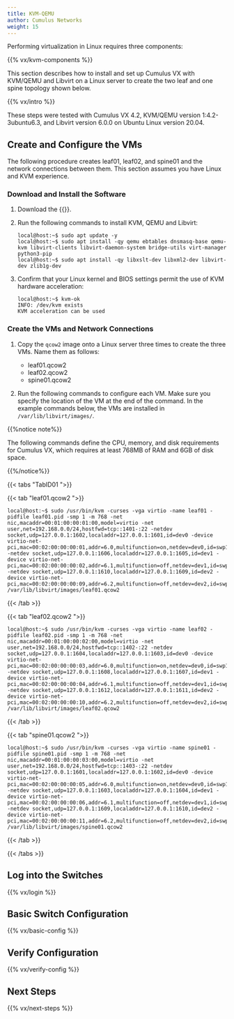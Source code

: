 ```yaml
---
title: KVM-QEMU
author: Cumulus Networks
weight: 15
---
```

Performing virtualization in Linux requires three components:

{{% vx/kvm-components %}}

This section describes how to install and set up Cumulus VX with KVM/QEMU and Libvirt on a Linux server to create the two leaf and one spine topology shown below.

{{% vx/intro %}}

These steps were tested with Cumulus VX 4.2, KVM/QEMU version 1:4.2-3ubuntu6.3, and Libvirt version 6.0.0 on Ubuntu Linux version 20.04.

## Create and Configure the VMs

The following procedure creates leaf01, leaf02, and spine01 and the network connections between them. This section assumes you have Linux and KVM experience.

### Download and Install the Software

1. Download the {{<exlink url="https://cumulusnetworks.com/products/cumulus-vx/download/" text="Cumulus VX Qcow2 image for KVM">}}.

2. Run the following commands to install KVM, QEMU and Libvirt:

   ```
   local@host:~$ sudo apt update -y
   local@host:~$ sudo apt install -qy qemu ebtables dnsmasq-base qemu-kvm libvirt-clients libvirt-daemon-system bridge-utils virt-manager python3-pip
   local@host:~$ sudo apt install -qy libxslt-dev libxml2-dev libvirt-dev zlib1g-dev
   ```

3. Confirm that your Linux kernel and BIOS settings permit the use of KVM hardware acceleration:

   ```
   local@host:~$ kvm-ok
   INFO: /dev/kvm exists
   KVM acceleration can be used
   ```

### Create the VMs and Network Connections

1. Copy the `qcow2` image onto a Linux server three times to create the three VMs. Name them as follows:

   - leaf01.qcow2
   - leaf02.qcow2
   - spine01.qcow2

2. Run the following commands to configure each VM. Make sure you specify the location of the VM at the end of the command. In the example commands below, the VMs are installed in `/var/lib/libvirt/images/`.

{{%notice note%}}

The following commands define the CPU, memory, and disk requirements for Cumulus VX, which requires at least 768MB of RAM and 6GB of disk space.

{{%/notice%}}

   {{< tabs "TabID01 ">}}

{{< tab "leaf01.qcow2 ">}}

```
local@host:~$ sudo /usr/bin/kvm -curses -vga virtio -name leaf01 -pidfile leaf01.pid -smp 1 -m 768 -net nic,macaddr=00:01:00:00:01:00,model=virtio -net user,net=192.168.0.0/24,hostfwd=tcp::1401-:22 -netdev socket,udp=127.0.0.1:1602,localaddr=127.0.0.1:1601,id=dev0 -device virtio-net-pci,mac=00:02:00:00:00:01,addr=6.0,multifunction=on,netdev=dev0,id=swp1 -netdev socket,udp=127.0.0.1:1606,localaddr=127.0.0.1:1605,id=dev1 -device virtio-net-pci,mac=00:02:00:00:00:02,addr=6.1,multifunction=off,netdev=dev1,id=swp2 -netdev socket,udp=127.0.0.1:1610,localaddr=127.0.0.1:1609,id=dev2 -device virtio-net-pci,mac=00:02:00:00:00:09,addr=6.2,multifunction=off,netdev=dev2,id=swp3 /var/lib/libvirt/images/leaf01.qcow2
```

{{< /tab >}}

{{< tab "leaf02.qcow2 ">}}

```
local@host:~$ sudo /usr/bin/kvm -curses -vga virtio -name leaf02 -pidfile leaf02.pid -smp 1 -m 768 -net nic,macaddr=00:01:00:00:02:00,model=virtio -net user,net=192.168.0.0/24,hostfwd=tcp::1402-:22 -netdev socket,udp=127.0.0.1:1604,localaddr=127.0.0.1:1603,id=dev0 -device virtio-net-pci,mac=00:02:00:00:00:03,addr=6.0,multifunction=on,netdev=dev0,id=swp1 -netdev socket,udp=127.0.0.1:1608,localaddr=127.0.0.1:1607,id=dev1 -device virtio-net-pci,mac=00:02:00:00:00:04,addr=6.1,multifunction=off,netdev=dev1,id=swp2 -netdev socket,udp=127.0.0.1:1612,localaddr=127.0.0.1:1611,id=dev2 -device virtio-net-pci,mac=00:02:00:00:00:10,addr=6.2,multifunction=off,netdev=dev2,id=swp3 /var/lib/libvirt/images/leaf02.qcow2
```

{{< /tab >}}

{{< tab "spine01.qcow2 ">}}

```
local@host:~$ sudo /usr/bin/kvm -curses -vga virtio -name spine01 -pidfile spine01.pid -smp 1 -m 768 -net nic,macaddr=00:01:00:00:03:00,model=virtio -net user,net=192.168.0.0/24,hostfwd=tcp::1403-:22 -netdev socket,udp=127.0.0.1:1601,localaddr=127.0.0.1:1602,id=dev0 -device virtio-net-pci,mac=00:02:00:00:00:05,addr=6.0,multifunction=on,netdev=dev0,id=swp1 -netdev socket,udp=127.0.0.1:1603,localaddr=127.0.0.1:1604,id=dev1 -device virtio-net-pci,mac=00:02:00:00:00:06,addr=6.1,multifunction=off,netdev=dev1,id=swp2 -netdev socket,udp=127.0.0.1:1609,localaddr=127.0.0.1:1610,id=dev2 -device virtio-net-pci,mac=00:02:00:00:00:11,addr=6.2,multifunction=off,netdev=dev2,id=swp3 /var/lib/libvirt/images/spine01.qcow2
```

{{< /tab >}}

{{< /tabs >}}

## Log into the Switches

{{% vx/login %}}

## Basic Switch Configuration

{{% vx/basic-config %}}

## Verify Configuration

{{% vx/verify-config %}}

## Next Steps

{{% vx/next-steps %}}

